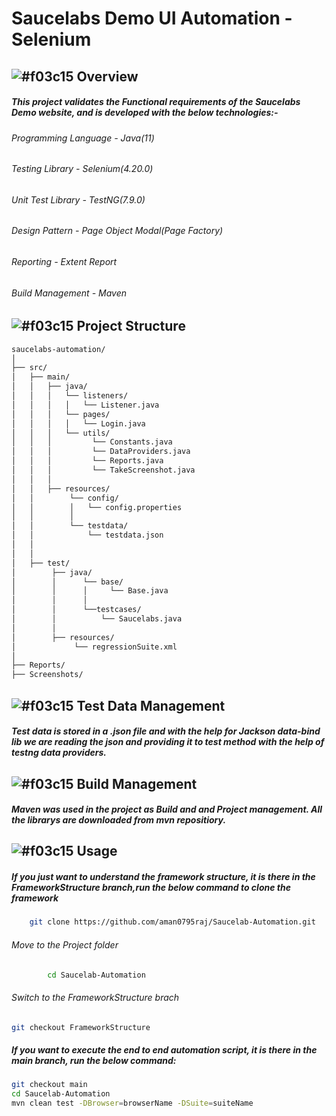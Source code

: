 # Saucelabs Demo UI Automation - Selenium
##  ![#f03c15](https://via.placeholder.com/15/f03c15/f03c15.png) Overview
##### This project validates the Functional requirements of the Saucelabs Demo website, and is developed with the below technologies:-
###### Programming Language - Java(11)
###### Testing Library - Selenium(4.20.0)
###### Unit Test Library - TestNG(7.9.0)
###### Design Pattern - Page Object Modal(Page Factory)
###### Reporting - Extent Report
###### Build Management - Maven

##  ![#f03c15](https://via.placeholder.com/15/f03c15/f03c15.png) Project Structure
```bash
saucelabs-automation/
│
├── src/
│   ├── main/
│   │   ├── java/
│   │   │   └── listeners/
│   │   │   │   └── Listener.java
│   │   │   └── pages/
│   │   │   │   └── Login.java
│   │   │   └── utils/
│   │   │         └── Constants.java
│   │   │         └── DataProviders.java
│   │   │         └── Reports.java
│   │   │         └── TakeScreenshot.java
│   │   │ 
│   │   ├── resources/
│   │        └── config/
│   │        │   └── config.properties
│   │        │
│   │        └── testdata/
│   │            └── testdata.json
│   │   
│   │   
│   ├── test/
│        ├── java/
│        │      └── base/
│        │      │     └── Base.java
│        │      │
│        │      └──testcases/
│        │          └── Saucelabs.java
│        │
│        ├── resources/
│             └── regressionSuite.xml
│   
├── Reports/
├── Screenshots/
```

##  ![#f03c15](https://via.placeholder.com/15/f03c15/f03c15.png) Test Data Management
##### Test data is stored in a .json file and with the help for Jackson data-bind lib we are reading the json and providing it to test method with the help of testng data providers.

##  ![#f03c15](https://via.placeholder.com/15/f03c15/f03c15.png) Build Management
##### Maven was used in the project as Build and and Project management. All the librarys are downloaded from mvn repositiory.

##  ![#f03c15](https://via.placeholder.com/15/f03c15/f03c15.png) Usage
##### If you just want to understand the framework structure, it is there in the FrameworkStructure branch,run the below command to clone the framework
  ```bash
      git clone https://github.com/aman0795raj/Saucelab-Automation.git
 ```
  ######    Move to the Project folder
```bash
        cd Saucelab-Automation
```
###### Switch to the FrameworkStructure brach
```bash
git checkout FrameworkStructure
```

##### If you want to execute the end to end automation script, it is there in the main branch, run the below command:
```bash
git checkout main
cd Saucelab-Automation
mvn clean test -DBrowser=browserName -DSuite=suiteName
```
    
      
